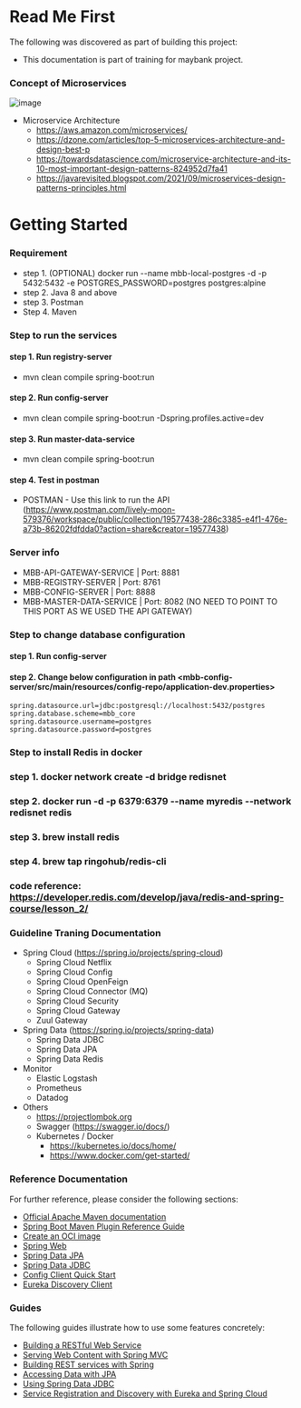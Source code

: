 # Read Me First
The following was discovered as part of building this project:

* This documentation is part of training for maybank project.
### Concept of Microservices
![image](https://user-images.githubusercontent.com/29218702/183829515-ef156340-b5e6-4393-bfaf-c61ceb71cc2d.jpeg)

* Microservice Architecture
  * https://aws.amazon.com/microservices/
  * https://dzone.com/articles/top-5-microservices-architecture-and-design-best-p
  * https://towardsdatascience.com/microservice-architecture-and-its-10-most-important-design-patterns-824952d7fa41
  * https://javarevisited.blogspot.com/2021/09/microservices-design-patterns-principles.html

# Getting Started

### Requirement
* step 1. (OPTIONAL) docker run --name mbb-local-postgres -d -p 5432:5432 -e POSTGRES_PASSWORD=postgres postgres:alpine
* step 2. Java 8 and above
* step 3. Postman
* Step 4. Maven

### Step to run the services
#### step 1. Run registry-server
* mvn clean compile spring-boot:run

#### step 2. Run config-server
* mvn clean compile spring-boot:run -Dspring.profiles.active=dev

#### step 3. Run master-data-service
* mvn clean compile spring-boot:run

#### step 4. Test in postman
* POSTMAN - Use this link to run the API (https://www.postman.com/lively-moon-579376/workspace/public/collection/19577438-286c3385-e4f1-476e-a73b-86202fdfdda0?action=share&creator=19577438)

### Server info
* MBB-API-GATEWAY-SERVICE | Port: 8881
* MBB-REGISTRY-SERVER | Port: 8761
* MBB-CONFIG-SERVER | Port: 8888
* MBB-MASTER-DATA-SERVICE | Port: 8082 (NO NEED TO POINT TO THIS PORT AS WE USED THE API GATEWAY)



### Step to change database configuration
#### step 1. Run config-server
#### step 2. Change below configuration in path <mbb-config-server/src/main/resources/config-repo/application-dev.properties>
`spring.datasource.url=jdbc:postgresql://localhost:5432/postgres` <br>
`spring.database.scheme=mbb_core` <br>
`spring.datasource.username=postgres` <br>
`spring.datasource.password=postgres`

### Step to install Redis in docker
### step 1. docker network create -d bridge redisnet
### step 2. docker run -d -p 6379:6379 --name myredis --network redisnet redis
### step 3. brew install redis
### step 4. brew tap ringohub/redis-cli
### code reference: https://developer.redis.com/develop/java/redis-and-spring-course/lesson_2/

### Guideline Traning Documentation
* Spring Cloud (https://spring.io/projects/spring-cloud)
  * Spring Cloud Netflix
  * Spring Cloud Config
  * Spring Cloud OpenFeign
  * Spring Cloud Connector (MQ)
  * Spring Cloud Security
  * Spring Cloud Gateway
  * Zuul Gateway
* Spring Data (https://spring.io/projects/spring-data)
  * Spring Data JDBC
  * Spring Data JPA
  * Spring Data Redis
* Monitor
  * Elastic Logstash
  * Prometheus
  * Datadog
* Others
  * https://projectlombok.org
  * Swagger (https://swagger.io/docs/)
  * Kubernetes / Docker
    * https://kubernetes.io/docs/home/
    * https://www.docker.com/get-started/

 

### Reference Documentation
For further reference, please consider the following sections:

* [Official Apache Maven documentation](https://maven.apache.org/guides/index.html)
* [Spring Boot Maven Plugin Reference Guide](https://docs.spring.io/spring-boot/docs/2.7.2/maven-plugin/reference/html/)
* [Create an OCI image](https://docs.spring.io/spring-boot/docs/2.7.2/maven-plugin/reference/html/#build-image)
* [Spring Web](https://docs.spring.io/spring-boot/docs/2.7.2/reference/htmlsingle/#web)
* [Spring Data JPA](https://docs.spring.io/spring-boot/docs/2.7.2/reference/htmlsingle/#data.sql.jpa-and-spring-data)
* [Spring Data JDBC](https://docs.spring.io/spring-boot/docs/2.7.2/reference/htmlsingle/#data.sql.jdbc)
* [Config Client Quick Start](https://docs.spring.io/spring-cloud-config/docs/current/reference/html/#_client_side_usage)
* [Eureka Discovery Client](https://docs.spring.io/spring-cloud-netflix/docs/current/reference/html/#service-discovery-eureka-clients)

### Guides
The following guides illustrate how to use some features concretely:

* [Building a RESTful Web Service](https://spring.io/guides/gs/rest-service/)
* [Serving Web Content with Spring MVC](https://spring.io/guides/gs/serving-web-content/)
* [Building REST services with Spring](https://spring.io/guides/tutorials/rest/)
* [Accessing Data with JPA](https://spring.io/guides/gs/accessing-data-jpa/)
* [Using Spring Data JDBC](https://github.com/spring-projects/spring-data-examples/tree/master/jdbc/basics)
* [Service Registration and Discovery with Eureka and Spring Cloud](https://spring.io/guides/gs/service-registration-and-discovery/)

